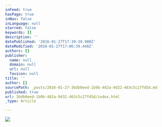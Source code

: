 ```yaml
---
inFeed: true
hasPage: true
inNav: false
inLanguage: null
starred: false
keywords: []
description: ''
datePublished: '2016-01-27T17:39:39.980Z'
dateModified: '2016-01-27T17:06:39.448Z'
authors: []
publisher:
  name: null
  domain: null
  url: null
  favicon: null
title: ''
author: []
sourcePath: _posts/2016-01-27-3bdb0eed-1b9b-482a-9d32-463c5c27fd5d.md
published: true
url: 3bdb0eed-1b9b-482a-9d32-463c5c27fd5d/index.html
_type: Article

---
```

![](https://the-grid-user-content.s3-us-west-2.amazonaws.com/02bc2b00-6fc1-4680-904a-e97240d1b7e8.jpg)